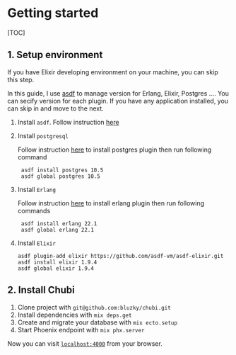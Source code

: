# Getting started

[TOC]

## 1. Setup environment

If you have Elixir developing environment on your machine, you can skip this step.

In this guide, I use [asdf](https://asdf-vm.com) to manage version for Erlang, Elixir, Postgres .... You can secify version for each plugin. If you have any application installed, you can skip in and move to the next.

1. Install `asdf`. Follow instruction [here](https://asdf-vm.com/#/core-manage-asdf-vm)

2. Install `postgresql`

   Follow instruction [here](https://github.com/smashedtoatoms/asdf-postgres) to install postgres plugin then run following command

   ```shel
    asdf install postgres 10.5
    asdf global postgres 10.5
   ```

3. Install `Erlang`

   Follow instruction [here](https://github.com/asdf-vm/asdf-erlang) to install erlang plugin then run following commands

   ```shell
    asdf install erlang 22.1
    asdf global erlang 22.1
   ```

4. Install `Elixir`

   ```shell
   asdf plugin-add elixir https://github.com/asdf-vm/asdf-elixir.git
   asdf install elixir 1.9.4
   asdf global elixir 1.9.4
   ```



## 2. Install Chubi

1. Clone project with `git@github.com:bluzky/chubi.git`
2. Install dependencies with `mix deps.get`
3. Create and migrate your database with `mix ecto.setup`
4. Start Phoenix endpoint with `mix phx.server`

Now you can visit [`localhost:4000`](http://localhost:4000) from your browser.